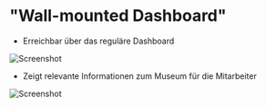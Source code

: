 # "Wall-mounted Dashboard"

- Erreichbar über das reguläre Dashboard

![Screenshot](../../assets/musdb/Wall-Mounted-Dashboard/Dashboard-Link-WM-Dashboard.avif)

- Zeigt relevante Informationen zum Museum für die Mitarbeiter

![Screenshot](../../assets/musdb/Wall-Mounted-Dashboard/WM-Dashboard.avif)
